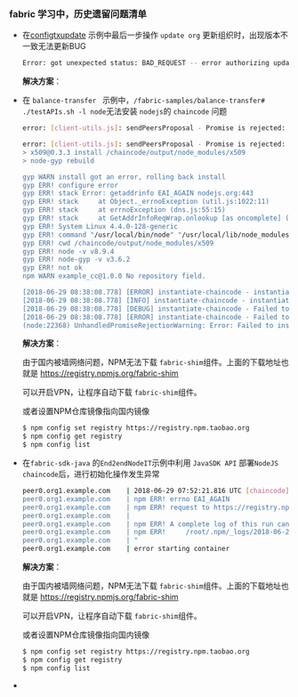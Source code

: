 ### fabric 学习中，历史遗留问题清单

+ 在[configtxupdate](https://github.com/hyperledger/fabric/tree/release-1.1/examples/configtxupdate) 示例中最后一步操作 `update org` 更新组织时，出现版本不一致无法更新BUG

  ```sh
  Error: got unexpected status: BAD_REQUEST -- error authorizing update: error validating DeltaSet: policy for [Group]  /Channel/Application not satisfied: Failed to reach implicit threshold of 2 sub-policies, required 1 remaining
  ```

  **解决方案**：

  

+ 在 `balance-transfer ` 示例中，`/fabric-samples/balance-transfer# ./testAPIs.sh -l node`无法安装 `nodejs`的 `chaincode` 问题

  ```sh
  error: [client-utils.js]: sendPeersProposal - Promise is rejected: Error: REQUEST_TIMEOUT
  
  error: [client-utils.js]: sendPeersProposal - Promise is rejected: Error: 2 UNKNOWN: error starting container: Failed to generate platform-specific docker build: Error returned from build: 1 "
  > x509@0.3.3 install /chaincode/output/node_modules/x509
  > node-gyp rebuild
  
  gyp WARN install got an error, rolling back install
  gyp ERR! configure error
  gyp ERR! stack Error: getaddrinfo EAI_AGAIN nodejs.org:443
  gyp ERR! stack     at Object._errnoException (util.js:1022:11)
  gyp ERR! stack     at errnoException (dns.js:55:15)
  gyp ERR! stack     at GetAddrInfoReqWrap.onlookup [as oncomplete] (dns.js:92:26)
  gyp ERR! System Linux 4.4.0-128-generic
  gyp ERR! command "/usr/local/bin/node" "/usr/local/lib/node_modules/npm/node_modules/node-gyp/bin/node-gyp.js" "rebuild"
  gyp ERR! cwd /chaincode/output/node_modules/x509
  gyp ERR! node -v v8.9.4
  gyp ERR! node-gyp -v v3.6.2
  gyp ERR! not ok
  npm WARN example_cc@1.0.0 No repository field.
  
  [2018-06-29 08:38:08.778] [ERROR] instantiate-chaincode - instantiate proposal was bad
  [2018-06-29 08:38:08.778] [INFO] instantiate-chaincode - instantiate proposal was good
  [2018-06-29 08:38:08.778] [DEBUG] instantiate-chaincode - Failed to send Proposal and receive all good ProposalResponse
  [2018-06-29 08:38:08.778] [ERROR] instantiate-chaincode - Failed to instantiate. cause:Failed to send Proposal and receive all good ProposalResponse
  (node:22368) UnhandledPromiseRejectionWarning: Error: Failed to instantiate. cause:Failed to send Proposal and receive all good ProposalResponse
  ```

  **解决方案**：

  由于国内被墙网络问题，NPM无法下载 `fabric-shim`组件。上面的下载地址也就是 https://registry.npmjs.org/fabric-shim

  可以开启VPN，让程序自动下载 `fabric-shim`组件。

  或者设置NPM仓库镜像指向国内镜像

  ```sh
  $ npm config set registry https://registry.npm.taobao.org
  $ npm config get registry
  $ npm config list
  ```

+ 在`fabric-sdk-java` 的`End2endNodeIT`示例中利用 `JavaSDK API` 部署`NodeJS chaincode`后，进行初始化操作发生异常

  ```sh
  peer0.org1.example.com    | 2018-06-29 07:52:21.816 UTC [chaincode] Launch -> ERRO 43c launchAndWaitForRegister failed: Failed to generate platform-specific docker build: Error returned from build: 1 "npm ERR! code EAI_AGAIN
  peer0.org1.example.com    | npm ERR! errno EAI_AGAIN
  peer0.org1.example.com    | npm ERR! request to https://registry.npmjs.org/fabric-shim failed, reason: getaddrinfo EAI_AGAIN registry.npmjs.org:443
  peer0.org1.example.com    |
  peer0.org1.example.com    | npm ERR! A complete log of this run can be found in:
  peer0.org1.example.com    | npm ERR!     /root/.npm/_logs/2018-06-29T07_52_21_516Z-debug.log
  peer0.org1.example.com    | "
  peer0.org1.example.com    | error starting container
  ```

  **解决方案**：

  由于国内被墙网络问题，NPM无法下载 `fabric-shim`组件。上面的下载地址也就是 https://registry.npmjs.org/fabric-shim

  可以开启VPN，让程序自动下载 `fabric-shim`组件。

  或者设置NPM仓库镜像指向国内镜像

  ```sh
  $ npm config set registry https://registry.npm.taobao.org
  $ npm config get registry
  $ npm config list
  ```

  

+ 

